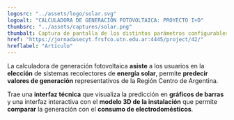 ```yaml
---
logosrc: "../assets/logo/solar.svg"
logoalt: "CALCULADORA DE GENERACIÓN FOTOVOLTAICA: PROYECTO I+D"
thumbsrc: "../assets/captures/solar.png"
thumbalt: Captura de pantalla de los distintos parámetros configurables para la calculadora, con una vista 3D de la instalación en el lateral.
href: "https://jornadasecyt.frsfco.utn.edu.ar:4445/project/42/"
hreflabel: "Artículo"
---
```


La calculadora de generación fotovoltaica **asiste** a los usuarios en la **elección** de sistemas recolectores de **energía solar**, permite **predecir valores de generación** representativos de la Región Centro de Argentina.

Trae una **interfaz técnica** que visualiza la predicción en **gráficos de barras** y una interfaz interactiva con el **modelo 3D de la instalación** que permite **comparar** la generación con el **consumo de electrodomésticos**.
